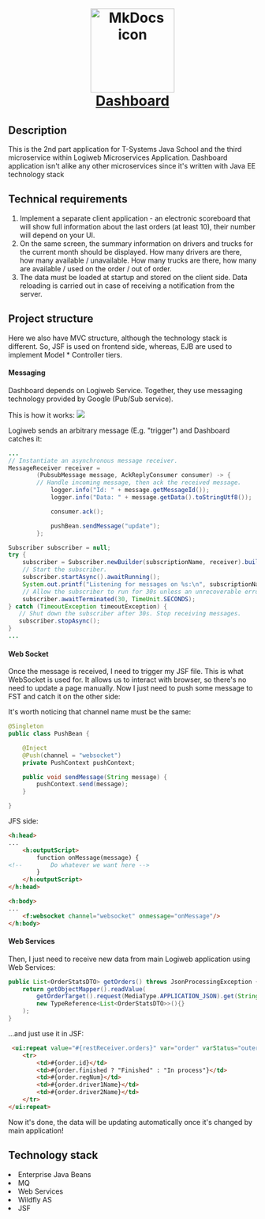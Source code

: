 <h1 align="center">
<img src="https://www.proximitycr.com/wp-content/uploads/2019/04/Java-EE.png" alt="MkDocs icon" width="170">
<br><a href="http://dashboard.logiweb.site">Dashboard</a>
</h1>

## Description

<p>
This is the 2nd part application for T-Systems Java School and 
the third microservice within Logiweb Microservices Application.
Dashboard application isn't alike any other microservices 
since it's written with Java EE technology stack
</p>

<!-- https://shields.io/ -->

## Technical requirements
<ol>
<li>Implement a separate client application - an electronic scoreboard that will show full information about the last orders (at least 10), their number will depend on your UI.</li>
<li>On the same screen, the summary information on drivers and trucks for the current month should be displayed. How many drivers are there, how many available / unavailable. How many trucks are there, how many are available / used on the order / out of order.</li>
<li>The data must be loaded at startup and stored on the client side. Data reloading is carried out in case of receiving a notification from the server.</li>
</ol>

## Project structure

Here we also have MVC structure, although the technology stack is different. 
So, JSF is used on frontend side, whereas, EJB are used to implement Model * Controller tiers.

#### Messaging
Dashboard depends on Logiweb Service. Together, they use messaging technology provided by Google (Pub/Sub service).

This is how it works:
<img src="https://miro.medium.com/max/5652/1*RKAP8xY3Btg2WQnq5kuk3A.png"/>

Logiweb sends an arbitrary message (E.g. "trigger") and Dashboard catches it:
```java
...
// Instantiate an asynchronous message receiver.
MessageReceiver receiver =
        (PubsubMessage message, AckReplyConsumer consumer) -> {
        // Handle incoming message, then ack the received message.
            logger.info("Id: " + message.getMessageId());
            logger.info("Data: " + message.getData().toStringUtf8());

            consumer.ack();

            pushBean.sendMessage("update");
        };

Subscriber subscriber = null;
try {
    subscriber = Subscriber.newBuilder(subscriptionName, receiver).build();
    // Start the subscriber.
    subscriber.startAsync().awaitRunning();
    System.out.printf("Listening for messages on %s:\n", subscriptionName);
    // Allow the subscriber to run for 30s unless an unrecoverable error occurs.
    subscriber.awaitTerminated(30, TimeUnit.SECONDS);
} catch (TimeoutException timeoutException) {
   // Shut down the subscriber after 30s. Stop receiving messages.
   subscriber.stopAsync();
}     
...
```

#### Web Socket
Once the message is received, I need to trigger my JSF file. This is what WebSocket is used for. 
It allows us to interact with browser, so there's no need to update a page manually.
Now I just need to push some message to FST and catch it on the other side:

It's worth noticing that channel name must be the same:
```java
@Singleton
public class PushBean {

    @Inject
    @Push(channel = "websocket")
    private PushContext pushContext;

    public void sendMessage(String message) {
        pushContext.send(message);
    }

}
```

JFS side:
```html
<h:head>
...
    <h:outputScript>
        function onMessage(message) {
<!--        Do whatever we want here -->
        }
    </h:outputScript>
</h:head>

<h:body>
...
    <f:websocket channel="websocket" onmessage="onMessage"/>
</h:body>
```

#### Web Services
Then, I just need to receive new data from main Logiweb application using Web Services:
```java
public List<OrderStatsDTO> getOrders() throws JsonProcessingException {
    return getObjectMapper().readValue(
        getOrderTarget().request(MediaType.APPLICATION_JSON).get(String.class),
        new TypeReference<List<OrderStatsDTO>>(){}
    );     
}
```

...and just use it in JSF:

```html
 <ui:repeat value="#{restReceiver.orders}" var="order" varStatus="outer_loop">
    <tr>
        <td>#{order.id}</td>
        <td>#{order.finished ? "Finished" : "In process"}</td>
        <td>#{order.regNum}</td>
        <td>#{order.driver1Name}</td>
        <td>#{order.driver2Name}</td>
    </tr>
</ui:repeat>
```

Now it's done, the data will be updating automatically once it's changed by main application!
## Technology stack
<dl>
<li>Enterprise Java Beans</li>
<li>MQ</li>
<li>Web Services</li>
<li>Wildfly AS</li>
<li>JSF</li>
</dl>


